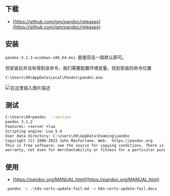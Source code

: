 


## 下载
- [https://github.com/jgm/pandoc/releases](https://github.com/jgm/pandoc/releases)






##  安装
`pandoc-3.1.3-windows-x86_64.msi `直接双击一路默认即可。

但安装后并没有得到该命令，我们需要配置环境变量，找到安装的命令位置

```bash
C:\Users\XH\AppData\Local\Pandoc\pandoc.exe
```
![在这里插入图片描述](https://img-blog.csdnimg.cn/a245f8022ada4650a089ceac80202d6a.png)

##  测试
```bash
C:\Users\XH>pandoc  --version
pandoc 3.1.2
Features: +server +lua
Scripting engine: Lua 5.4
User data directory: C:\Users\XH\AppData\Roaming\pandoc
Copyright (C) 2006-2023 John MacFarlane. Web:  https://pandoc.org
This is free software; see the source for copying conditions. There is no
warranty, not even for merchantability or fitness for a particular purpose.

```

## 使用
- [https://pandoc.org/MANUAL.html](https://pandoc.org/MANUAL.html)

```bash
 pandoc -s .\k8s-certs-update-fail.md -o k8s-certs-update-fail.docx
```

